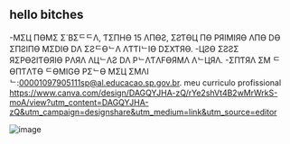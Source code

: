 ## hello bitches


-MΣЦ ПӨMΣ Σ́ BΣᄃᄃΛ, ƬΣПΗӨ 15 ΛПӨƧ, ΣƧƬӨЦ ПӨ PЯIMIЯӨ ΛПӨ DӨ ΣПƧIПӨ MΣDIӨ DΛ ΣƧᄃӨᄂΛ ΛƬƬIᄂIӨ DΣXƬЯӨ.
-ЦƧӨ ΣƧƧΣ ЯΣPӨƧIƬӨЯIӨ PΛЯΛ ΛЦᄂΛƧ DΛ PᄂΛƬΛFӨЯMΛ ΛᄂЦЯΛ.
-ΣПƬЯΛ ΣM ᄃӨПƬΛƬӨ ᄃӨMIGӨ PΣᄂӨ MΣЦ ΣMΛIᄂ:00001097905111sp@al.educacao.sp.gov.br. meu curriculo profissional
https://www.canva.com/design/DAGQYJHA-zQ/rYe2shVt4B2wMrWrkS-moA/view?utm_content=DAGQYJHA-zQ&utm_campaign=designshare&utm_medium=link&utm_source=editor


![image](https://github.com/user-attachments/assets/43f48cc4-b544-40fd-84e3-fc33bad1a56c)

